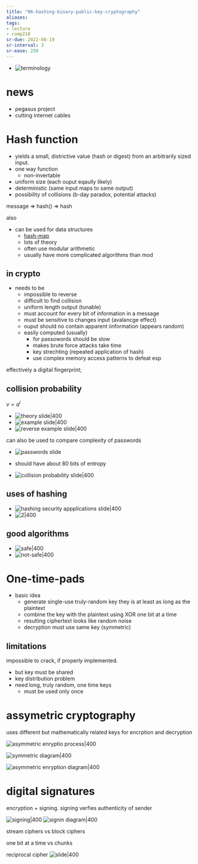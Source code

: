 ```yaml
---
title: "06-hashing-binary-public-key-cryptography"
aliases: 
tags: 
- lecture
- comp210
sr-due: 2022-08-19
sr-interval: 3
sr-ease: 250
---
```


- ![terminology](https://i.imgur.com/p3b7Z0i.png)

# news
- pegasus project
- cutting internet cables

# Hash function
- yields a small, districtive value (hash or digest) from an arbitrarily sized input.
- one way function
	- non-invertable
- uniform size (each ouput eqaully likely)
- deterministic (same input maps to same output)
- possibility of collisions (b-day paradox, potential attacks)

message => hash() => hash

also
- can be used for data structures
	- [hash-map](notes/hash-map.md)
	- lots of theory
	- often use modular arithmetic
	- usually have more complicated algorithms than mod

## in crypto
- needs to be
	- impossible to reverse
	- difficult to find collision
	- uniform length output (tunable)
	- must account for every bit of information in a message
	- must be sensitive to changes input (avalancge effect)
	- ouput should no contain apparent iinformation (appears random)
	- easily computed (usually)
		- for passowords should be slow
		- makes brute force attacks take time
		- key strechting (repeated application of hash)
		- use complex memory access patterns to defeat esp

effectively a digital fingerprint;

## collision probability

$v = a^l$

- ![theory slide|400](https://i.imgur.com/EqydQtI.png)
- ![example slide|400](https://i.imgur.com/xEKxhIT.png)
- ![reverse example slide|400](https://i.imgur.com/eWjhqjv.png)

can also be used to compare complexity of passwords
- ![passwords slide](https://i.imgur.com/GdaMF4r.png)
- should have about 80 bits of entropy


- ![collision probability slide|400](https://i.imgur.com/auwVphr.png)

## uses of hashing
- ![hashing security appplications slide|400](https://i.imgur.com/v5T9yTB.png)
- ![2|400](https://i.imgur.com/B9fgkGv.png)

## good algorithms
- ![safe|400](https://i.imgur.com/BlvhRJw.png)
- ![not-safe|400](https://i.imgur.com/6ssAVGK.png)


# One-time-pads
- basic idea
	- generate single-use truly-random key they is at least as long as the plaintext
	- combine the key with the plaintext using XOR one bit at a time
	- resulting ciphertext looks like random noise
	- decryption must use same key (symmetric)

## limitations
impossible to crack, if properly implemented.
- but key must be shared
- key distribution problem
- need long, truly random, one time keys
	- must be used only once

# assymetric cryptography
uses different but mathematically related keys for encrption and decryption

![asymmetric enryptio process|400](https://i.imgur.com/6fLEB5Z.png)

![symmetric diagram|400](https://i.imgur.com/hGaHUWO.png)

![asymmetric enryption diagram|400](https://i.imgur.com/0gp24Re.png)



# digital signatures
encryption + signing. signing verfies authenticity of sender

![signing|400](https://i.imgur.com/kSqMnNC.png)
![signin diagram|400](https://i.imgur.com/f9LSnIA.png)

stream ciphers vs block ciphers

one bit at a time vs chunks

reciprocal cipher
![slide|400](https://i.imgur.com/fzxBWM9.png)
